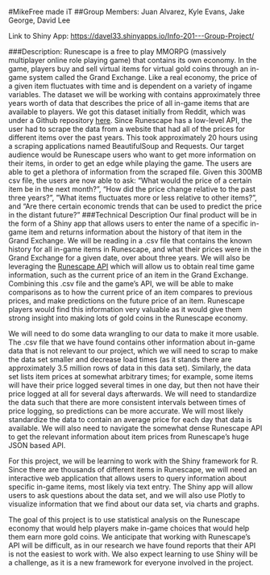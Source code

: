 #MikeFree made iT
##Group Members:
Juan Alvarez, Kyle Evans, Jake George, David Lee

Link to Shiny App: https://davel33.shinyapps.io/Info-201---Group-Project/

###Description:
Runescape is a free to play MMORPG (massively multiplayer online role playing game) that contains its own economy. In the game, players buy and sell virtual items for virtual gold coins through an in-game system called the Grand Exchange. Like a real economy, the price of a given item fluctuates with time and is dependent on a variety of ingame variables. The dataset we will be working with contains approximately three years worth of data that describes the price of all in-game items that are available to players. We got this dataset initially from Reddit, which was under a Github repository [here](https://github.com/Nixonite/Runescape-Grand-Exchange-Market-Data). Since Runescape has a low-level API, the user had to scrape the data from a website that had all of the prices for different items over the past years. This took approximately 20 hours using a scraping applications named BeautifulSoup and Requests. Our target audience would be Runescape users who want to get more information on their items, in order to get an edge while playing the game. The users are able to get a plethora of information from the scraped file. Given this 300MB csv file, the users are now able to ask: “What would the price of a certain item be in the next month?”, “How did the price change relative to the past three years?”, ”What items fluctuates more or less relative to other items?”, and “Are there certain economic trends that can be used to predict the price in the distant future?”
###Technical Description
Our final product will be in the form of a Shiny app that allows users to enter the name of a specific in-game item and returns information about the history of that item in the Grand Exchange. We will be reading in a .csv file that contains the known history for all in-game items in Runescape, and what their prices were in the Grand Exchange for a given date, over about three years. We will also be leveraging the [Runescape API](http://runescape.wikia.com/wiki/Application_programming_interface) which will allow us to obtain real time game information, such as the current price of an item in the Grand Exchange. Combining this .csv file and the game’s API, we will be able to make comparisons as to how the current price of an item compares to previous prices, and make predictions on the future price of an item. Runescape players would find this information very valuable as it would give them strong insight into making lots of gold coins in the Runescape economy.


We will need to do some data wrangling to our data to make it more usable. The .csv file that we have found contains other information about in-game data that is not relevant to our project, which we will need to scrap to make the data set smaller and decrease load times (as it stands there are approximately 3.5 million rows of data in this data set). Similarly, the data set lists item prices at somewhat arbitrary times; for example, some items will have their price logged several times in one day, but then not have their price logged at all for several days afterwards. We will need to standardize the data such that there are more consistent intervals between times of price logging, so predictions can be more accurate. We will most likely standardize the data to contain an average price for each day that data is available. We will also need to navigate the somewhat dense Runescape API to get the relevant information about item prices from Runescape’s huge JSON based API.


For this project, we will be learning to work with the Shiny framework for R. Since there are thousands of different items in Runescape, we will need an interactive web application that allows users to query information about specific in-game items, most likely via text entry. The Shiny app will allow users to ask questions about the data set, and we will also use Plotly to visualize information that we find about our data set, via charts and graphs.


The goal of this project is to use statistical analysis on the Runescape economy that would help players make in-game choices that would help them earn more gold coins. We anticipate that working with Runescape’s API will be difficult, as in our research we have found reports that their API is not the easiest to work with. We also expect learning to use Shiny will be a challenge, as it is a new framework for everyone involved in the project.
